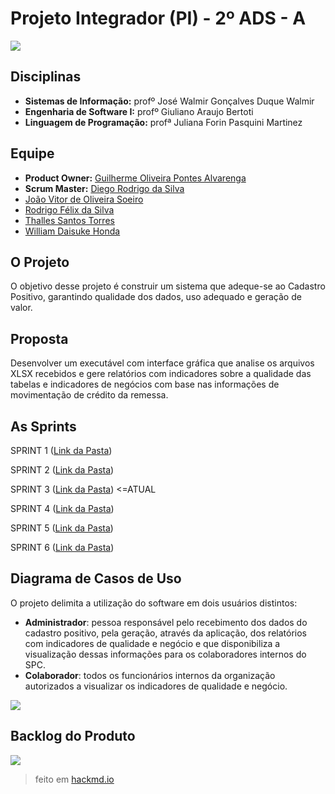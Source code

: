 # Projeto Integrador (PI) - 2º ADS - A

![](https://i.imgur.com/fc4ki54.jpg)

## Disciplinas

 - __Sistemas de Informação:__ profº José Walmir Gonçalves Duque
Walmir
 - __Engenharia de Software I:__ profº Giuliano Araujo Bertoti 
 - __Linguagem de Programação:__ profª Juliana Forin Pasquini Martinez

## Equipe

 - __Product Owner:__ [Guilherme Oliveira Pontes Alvarenga](https://github.com/guilhermeUndy)
 - __Scrum Master:__ [Diego Rodrigo da Silva](https://github.com/diegosilva89)
 - [João Vitor de Oliveira Soeiro](https://github.com/joaosoeiro)
 - [Rodrigo Félix da Silva](https://github.com/roodrigofelix)
 - [Thalles Santos Torres](https://github.com/ThallesTorres)
 - [William Daisuke Honda](https://github.com/Lunix800)
 
## O Projeto

O objetivo desse projeto é construir um sistema que adeque-se ao Cadastro Positivo, garantindo qualidade dos dados, uso adequado e geração de valor.

## Proposta

Desenvolver um executável com interface gráfica que analise os arquivos XLSX recebidos e gere relatórios com indicadores sobre a qualidade das tabelas e indicadores de negócios com base nas informações de movimentação de crédito da remessa.

## As Sprints

SPRINT 1 ([Link da Pasta](https://github.com/ThallesTorres/Projeto_SPC/tree/master/SPRINT%201))

SPRINT 2 ([Link da Pasta](https://github.com/ThallesTorres/Projeto_SPC/tree/master/SPRINT%202))

SPRINT 3 ([Link da Pasta](https://github.com/ThallesTorres/Projeto_SPC/tree/master/SPRINT%203)) <=ATUAL

SPRINT 4 ([Link da Pasta](https://github.com/ThallesTorres/Projeto_SPC/tree/master/SPRINT%204))

SPRINT 5 ([Link da Pasta](https://github.com/ThallesTorres/Projeto_SPC/tree/master/SPRINT%205))

SPRINT 6 ([Link da Pasta](https://github.com/ThallesTorres/Projeto_SPC/tree/master/SPRINT%206))

## Diagrama de Casos de Uso

O projeto delimita a utilização do software em dois usuários distintos: 
 - **Administrador**: pessoa responsável pelo recebimento dos dados do cadastro positivo, pela geração, através da aplicação, dos relatórios com indicadores de qualidade e negócio e que disponibiliza a visualização dessas informações para os colaboradores internos do SPC.  
 - **Colaborador**: todos os funcionários internos da organização autorizados a visualizar os indicadores de qualidade e negócio.  

![](https://i.imgur.com/X9hn16R.jpg)

## Backlog do Produto

![](https://i.imgur.com/aUV0Q1j.jpg)

> feito em [hackmd.io](https://hackmd.io)
